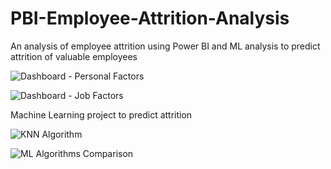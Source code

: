 # PBI-Employee-Attrition-Analysis
An analysis of employee attrition using Power BI and ML analysis to predict attrition of valuable employees

![Dashboard - Personal Factors](https://user-images.githubusercontent.com/99233674/195260760-f273b267-1255-43f6-8ee2-b7868ba82c65.jpg)

![Dashboard - Job Factors](https://user-images.githubusercontent.com/99233674/195260788-1b0d6ad4-0c69-44f8-af94-884476c24d16.jpg)

Machine Learning project to predict attrition

![KNN Algorithm](https://user-images.githubusercontent.com/99233674/195402993-5fcf1d5b-9f4e-4fa2-aba6-e29a2f034b58.jpg)

![ML Algorithms Comparison](https://user-images.githubusercontent.com/99233674/195403019-fee5740b-03a5-4d87-ae03-59393576d90d.jpg)
